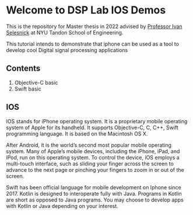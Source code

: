 # Welcome to DSP Lab IOS Demos

This is the repository for Master thesis in 2022 advised by [Professor Ivan Selesnick](https://eeweb.engineering.nyu.edu/iselesni/) at NYU Tandon School of Engineering.

This tutorial intends to demonstrate that iphone can be used as a tool to develop cool Digital signal processing applications

## Contents

1. Objective-C basic
2. Swift basic

## IOS

IOS stands for iPhone operating system. It is a proprietary mobile operating system of Apple for its handheld. It supports Objective-C, C, C++, Swift programming language. It is based on the Macintosh OS X.

After Android, it is the world’s second most popular mobile operating system. Many of Apple’s mobile devices, including the iPhone, iPad, and iPod, run on this operating system. To control the device, iOS employs a multi-touch interface, such as sliding your finger across the screen to advance to the next page or pinching your fingers to zoom in or out of the screen.

Swift has been official language for mobile development on Iphone since 2017. Kotlin is designed to interoperate fully with Java. Programs in Kotlin are short as opposed to Java programs. You may choose to develop apps with Kotlin or Java depending on your interest.

<!---
## Welcome to GitHub Pages

You can use the [editor on GitHub](https://github.com/charles-xu-nyu/charles-xu-nyu.github.io/edit/main/README.md) to maintain and preview the content for your website in Markdown files.


Whenever you commit to this repository, GitHub Pages will run [Jekyll](https://jekyllrb.com/) to rebuild the pages in your site, from the content in your Markdown files.

### Markdown

Markdown is a lightweight and easy-to-use syntax for styling your writing. It includes conventions for

```markdown
Syntax highlighted code block

# Header 1
## Header 2
### Header 3

- Bulleted
- List

1. Numbered
2. List

**Bold** and _Italic_ and `Code` text

[Link](url) and ![Image](src)
```

For more details see [Basic writing and formatting syntax](https://docs.github.com/en/github/writing-on-github/getting-started-with-writing-and-formatting-on-github/basic-writing-and-formatting-syntax).

### Jekyll Themes

Your Pages site will use the layout and styles from the Jekyll theme you have selected in your [repository settings](https://github.com/charles-xu-nyu/charles-xu-nyu.github.io/settings/pages). The name of this theme is saved in the Jekyll `_config.yml` configuration file.

### Support or Contact

Having trouble with Pages? Check out our [documentation](https://docs.github.com/categories/github-pages-basics/) or [contact support](https://support.github.com/contact) and we’ll help you sort it out.
---!>
